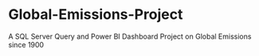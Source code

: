 # Global-Emissions-Project
A SQL Server Query and Power BI Dashboard Project on Global Emissions since 1900
